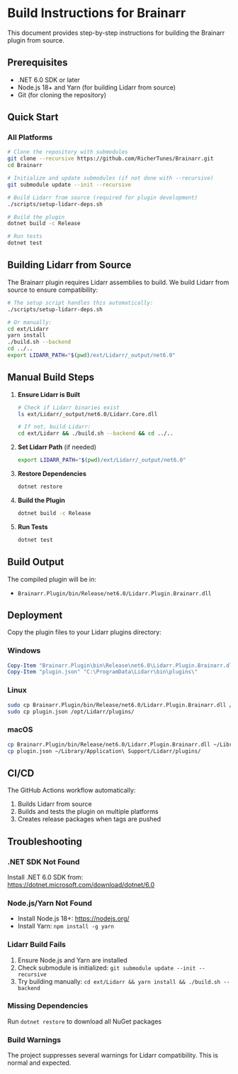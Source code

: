 # Build Instructions for Brainarr

This document provides step-by-step instructions for building the Brainarr plugin from source.

## Prerequisites

- .NET 6.0 SDK or later
- Node.js 18+ and Yarn (for building Lidarr from source)
- Git (for cloning the repository)

## Quick Start

### All Platforms

```bash
# Clone the repository with submodules
git clone --recursive https://github.com/RicherTunes/Brainarr.git
cd Brainarr

# Initialize and update submodules (if not done with --recursive)
git submodule update --init --recursive

# Build Lidarr from source (required for plugin development)
./scripts/setup-lidarr-deps.sh

# Build the plugin
dotnet build -c Release

# Run tests
dotnet test
```

## Building Lidarr from Source

The Brainarr plugin requires Lidarr assemblies to build. We build Lidarr from source to ensure compatibility:

```bash
# The setup script handles this automatically:
./scripts/setup-lidarr-deps.sh

# Or manually:
cd ext/Lidarr
yarn install
./build.sh --backend
cd ../..
export LIDARR_PATH="$(pwd)/ext/Lidarr/_output/net6.0"
```

## Manual Build Steps

1. **Ensure Lidarr is Built**
   ```bash
   # Check if Lidarr binaries exist
   ls ext/Lidarr/_output/net6.0/Lidarr.Core.dll
   
   # If not, build Lidarr:
   cd ext/Lidarr && ./build.sh --backend && cd ../..
   ```

2. **Set Lidarr Path** (if needed)
   ```bash
   export LIDARR_PATH="$(pwd)/ext/Lidarr/_output/net6.0"
   ```

3. **Restore Dependencies**
   ```bash
   dotnet restore
   ```

4. **Build the Plugin**
   ```bash
   dotnet build -c Release
   ```

5. **Run Tests**
   ```bash
   dotnet test
   ```

## Build Output

The compiled plugin will be in:
- `Brainarr.Plugin/bin/Release/net6.0/Lidarr.Plugin.Brainarr.dll`

## Deployment

Copy the plugin files to your Lidarr plugins directory:

### Windows
```powershell
Copy-Item "Brainarr.Plugin\bin\Release\net6.0\Lidarr.Plugin.Brainarr.dll" "C:\ProgramData\Lidarr\bin\plugins\"
Copy-Item "plugin.json" "C:\ProgramData\Lidarr\bin\plugins\"
```

### Linux
```bash
sudo cp Brainarr.Plugin/bin/Release/net6.0/Lidarr.Plugin.Brainarr.dll /opt/Lidarr/plugins/
sudo cp plugin.json /opt/Lidarr/plugins/
```

### macOS
```bash
cp Brainarr.Plugin/bin/Release/net6.0/Lidarr.Plugin.Brainarr.dll ~/Library/Application\ Support/Lidarr/plugins/
cp plugin.json ~/Library/Application\ Support/Lidarr/plugins/
```

## CI/CD

The GitHub Actions workflow automatically:
1. Builds Lidarr from source
2. Builds and tests the plugin on multiple platforms
3. Creates release packages when tags are pushed

## Troubleshooting

### .NET SDK Not Found
Install .NET 6.0 SDK from: https://dotnet.microsoft.com/download/dotnet/6.0

### Node.js/Yarn Not Found
- Install Node.js 18+: https://nodejs.org/
- Install Yarn: `npm install -g yarn`

### Lidarr Build Fails
1. Ensure Node.js and Yarn are installed
2. Check submodule is initialized: `git submodule update --init --recursive`
3. Try building manually: `cd ext/Lidarr && yarn install && ./build.sh --backend`

### Missing Dependencies
Run `dotnet restore` to download all NuGet packages

### Build Warnings
The project suppresses several warnings for Lidarr compatibility. This is normal and expected.
